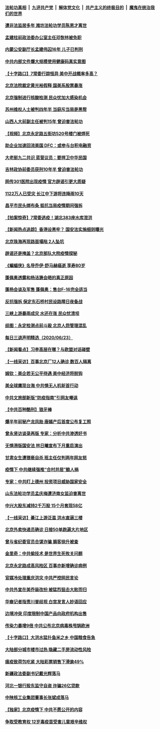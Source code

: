 ####  [法轮功真相](../../../../basic/blob/master/README.md?t=06250031) &nbsp;|&nbsp; [九评共产党](../../../../9ping.md/blob/master/README.md?t=06250031) &nbsp;|&nbsp; [解体党文化](../../../../jtdwh.md/blob/master/README.md?t=06250031)  &nbsp;|&nbsp; [共产主义的终极目的](../../../../gczydzjmd.md/blob/master/README.md?t=06250031) &nbsp;|&nbsp; [魔鬼在统治我们的世界](../../../../mgztzwmdsj.md/blob/master/README.md?t=06250031) 

#### [遭非法监居多年 潍坊法轮功学员陈恩才离世](../pages/nsc413/n12206539.md?t=06250031) 

#### [孟建柱前政法委办公室主任邓恢林被免职](../pages/nsc413/n12209546.md?t=06250031) 

#### [内蒙公安副厅长孟建伟囚16年 儿子已判刑](../pages/nsc413/n12209444.md?t=06250031) 

#### [中共内部文件爆大规模使用健康码真实意图](../pages/nsc413/n12209286.md?t=06250031) 


#### [【十字路口】7常委行踪怪异 美中开战概率多高？](../pages/nsc413/n12208020.md?t=06250031) 

#### [北京法院裁定黄光裕假释 国美系股票暴涨](../pages/nsc413/n12209384.md?t=06250031) 

#### [北京强制进行核酸检测 民众忧加大感染机会](../pages/nsc413/n12208915.md?t=06250031) 

#### [苏州维权人士被判四年半 当庭斥当局是黑帮](../pages/nsc413/n12209309.md?t=06250031) 

#### [山西人大前副主任被判15年 曾迫害法轮功](../pages/nsc413/n12209121.md?t=06250031) 

#### [【视频】北京永定路五街坊520号楼门被焊死](../pages/nsc413/n12209104.md?t=06250031) 

#### [助企业加速回流美国 DFC：或参与台积电融资](../pages/nsc413/n12209064.md?t=06250031) 

#### [大老挺九二共识 蓝营议员：要捍卫中华民国](../pages/nsc413/n12208950.md?t=06250031) 

#### [吉林政协前委员获刑10年半 曾迫害法轮功](../pages/nsc413/n12208765.md?t=06250031) 

#### [网传301医院出现疫情 官方辟谣引更大质疑](../pages/nsc413/n12208618.md?t=06250031) 

#### [1122万人已受灾 长江中下游将连降雨10天](../pages/nsc413/n12208337.md?t=06250031) 

#### [昌平市民头绑布条 抵抗当局疫情期间强拆](../pages/nsc413/n12208268.md?t=06250031) 

#### [【拍案惊奇】7常委逃疫！湖北383座水库泄洪](../pages/nsc413/n12208334.md?t=06250031) 

#### [【新闻热点追踪】香港设黑牢？ 国安法实施细则曝光](../pages/nsc413/n12208331.md?t=06250031) 

#### [北京珠海再现路面塌陷 2人坠坑](../pages/nsc413/n12208294.md?t=06250031) 

#### [辟谣还是掩盖？北京部队大院疫情探秘](../pages/nsc413/n12206625.md?t=06250031) 

#### [《蝙蝠侠》名导乔伊‧舒马赫癌逝 享寿80岁](../pages/nsc413/n12207769.md?t=06250031) 

#### [蓬佩奥透露和杨洁篪会晤的真正原因](../pages/nsc413/n12208086.md?t=06250031) 

#### [蓬杨会谈及军售 蓬佩奥：售台F-16完全适当](../pages/nsc413/n12208177.md?t=06250031) 

#### [反抗强拆 保定东石桥村民设路障日夜备战](../pages/nsc413/n12207997.md?t=06250031) 

#### [三峡上游暴雨成灾 水还在涨 民众忧溃坝](../pages/nsc413/n12207926.md?t=06250031) 

#### [组图：永定检测点前斗殴 北京人怨管理混乱](../pages/nsc413/n12207391.md?t=06250031) 

#### [每日三退声明精选（2020/06/23）](../pages/nsc413/n12208079.md?t=06250031) 

#### [【新闻看点】习李高层在哪？与欧盟对话碰壁](../pages/nsc413/n12207971.md?t=06250031) 

#### [【一线采访】百事北京厂12人确诊 数百人隔离](../pages/nsc413/n12207661.md?t=06250031) 

#### [姆钦：美企若无公平待遇 美中经济将脱钩](../pages/nsc413/n12207735.md?t=06250031) 

#### [美全球鹰现台海 中共惧无人机斩首行动](../pages/nsc413/n12207763.md?t=06250031) 

#### [中共文旅部新版“防疫指南”引网友嘲讽](../pages/nsc413/n12207691.md?t=06250031) 

#### [【中共百种酷刑】狼牙棒](../pages/nsc413/n12204880.md?t=06250031) 

#### [爆半年前秘产龙凤胎 唐嫣产后首度公布复工照](../pages/nsc413/n12207595.md?t=06250031) 

#### [曾永贤访谈录再版 专家：分析中共渗透好书](../pages/nsc413/n12207204.md?t=06250031) 

#### [无惧港版国安法 林日曦宣布下月重启演出](../pages/nsc413/n12207455.md?t=06250031) 

#### [甘肃女生遭猥亵自杀 班主任仅判两年网友怒](../pages/nsc413/n12207519.md?t=06250031) 

#### [疫情下 中共继续强推“合村并居”酿人祸](../pages/nsc413/n12207482.md?t=06250031) 

#### [专家：中共盯上德州 投资项目威胁国家安全](../pages/nsc413/n12207441.md?t=06250031) 

#### [山东法轮功学员孟庆梅遭济南女监迫害离世](../pages/nsc413/n12206281.md?t=06250031) 

#### [中兴大股东减持2千万股 15个月套现58亿](../pages/nsc413/n12207178.md?t=06250031) 

#### [【一线采访】綦江上游泛滥 洪水直逼三楼](../pages/nsc413/n12207100.md?t=06250031) 

#### [北京外卖快递员确诊 日接50单跑遍大片地区](../pages/nsc413/n12207220.md?t=06250031) 

#### [曾与省纪委官员合谋诈骗 掮客徐升被查](../pages/nsc413/n12207267.md?t=06250031) 

#### [金里奇：中共偷技术 是世界生死攸关问题](../pages/nsc413/n12207082.md?t=06250031) 

#### [北京永定路成高风险区 百事亦新增确诊病例](../pages/nsc413/n12206668.md?t=06250031) 

#### [官媒冷处理重庆洪灾 中共严控网民言论](../pages/nsc413/n12206943.md?t=06250031) 

#### [中共外宣在美乔装改扮 被猛烈狙击大败而归](../pages/nsc413/n12207048.md?t=06250031) 

#### [华裔记者指责川普歧视 白宫发言人妙语回应](../pages/nsc413/n12206915.md?t=06250031) 

#### [边境冲突 印度限制中国产品向政府机构出售](../pages/nsc413/n12206708.md?t=06250031) 

#### [传染力暴增9倍 中共公布北京病毒株甩锅欧洲](../pages/nsc413/n12205857.md?t=06250031) 

#### [【十字路口】大洪水猛扑鱼米之乡 中国粮食告急](../pages/nsc413/n12205567.md?t=06250031) 

#### [大陆部分城市楼市过热 隐藏二手房流动性风险](../pages/nsc413/n12205653.md?t=06250031) 

#### [瘟疫致荷包吃紧 大陆彩票销售下滑逾49%](../pages/nsc413/n12206485.md?t=06250031) 

#### [新疆政法委副书记戴光辉落马](../pages/nsc413/n12206531.md?t=06250031) 

#### [河北一银行股东监守自盗 诈骗26亿贷款](../pages/nsc413/n12206463.md?t=06250031) 

#### [中陕核工业集团董事长张斌成落马](../pages/nsc413/n12206334.md?t=06250031) 

#### [【独家】北京疫情下 中共不愿公开的内容](../pages/nsc413/n12203800.md?t=06250031) 

#### [争取受教育权 12岁毒疫苗受害儿童艰辛维权](../pages/nsc413/n12206110.md?t=06250031) 


